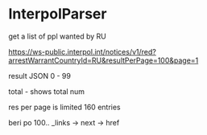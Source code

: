 # InterpolParser
get a list of ppl wanted by RU


https://ws-public.interpol.int/notices/v1/red?arrestWarrantCountryId=RU&resultPerPage=100&page=1

result JSON
	0 - 99
	
	
total - shows total num

res per page is limited 160 entries	


beri po 100..   _links  -> next -> href

